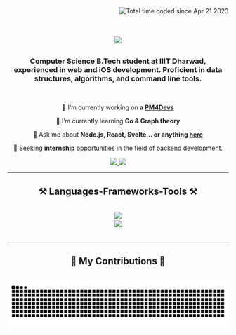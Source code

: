 <div align="right"
<a href="https://wakatime.com/@cb252d24-6eda-4800-868b-d124c97f95bc"><img src="https://wakatime.com/badge/user/cb252d24-6eda-4800-868b-d124c97f95bc.svg" alt="Total time coded since Apr 21 2023" /></a>
</div>

<h1 align="center">
    <img src="https://readme-typing-svg.herokuapp.com/?font=Righteous&size=35&center=true&vCenter=true&width=500&height=70&duration=4000&lines=Hi+There!+👋;+I'm+Parikshith!;" />
</h1>

<h3 align="center">Computer Science B.Tech student at IIIT Dharwad, experienced in web and iOS development. Proficient in data structures, algorithms, and command line tools.</h3>

<br/>

<div align="center">
 
 🔭 I’m currently working on **a [PM4Devs](https://github.com/StrawHats-2024/pm4devs-backend)**
 
 🌱 I’m currently learning **Go & Graph theory**

 💬 Ask me about **Node.js, React, Svelte... or anything [here](https://github.com/parikshith078/parikshith078/issues)**

 👀 Seeking **internship** opportunities in the field of backend development.
 </div>
 
<div align="center"> 
  <a href="mailto:palegar.parikshith@gmail.com">
    <img src="https://img.shields.io/badge/Gmail-333333?style=for-the-badge&logo=gmail&logoColor=red" />
  </a>
  <a href="https://parikshith.tech" target="_blank">
     <img src="https://img.shields.io/badge/Portfolio-FF5722?style=for-the-badge&logo=todoist&logoColor=white" target="_blank" /> <!-- sqlite, safari, google-chrome are other good icon options -->
  </a>
</div>

 <hr/>
 
<h2 align="center">⚒️ Languages-Frameworks-Tools ⚒️</h2>
<br/>
<div align="center">
    <img src="https://skillicons.dev/icons?i=react,svelte,swift,go,neovim,nextjs,tailwind" /><br>
    <img src="https://skillicons.dev/icons?i=nodejs,python,typescript,javascript,html,css" /><br>
</div>

<br/>
<hr/>

<div align="center">
  <h2>🐍 My Contributions 🐍</h2>
  <br>
  <img alt="snake eating my contributions" src="https://raw.githubusercontent.com/parikshith078/parikshith078/output/github-contribution-grid-snake.svg" />
  
  <br/><br/><br/>
</div>

